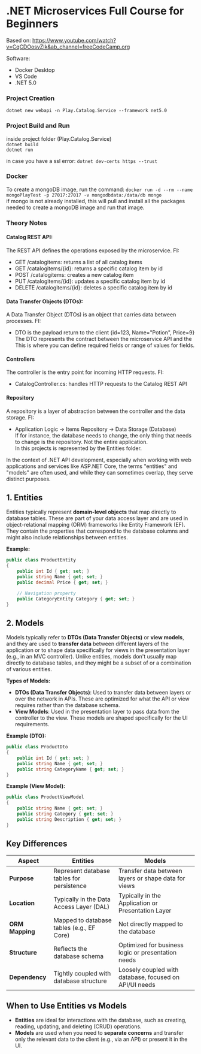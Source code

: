 # .NET Microservices Full Course for Beginners  

Based on: https://www.youtube.com/watch?v=CqCDOosvZIk&ab_channel=freeCodeCamp.org  

Software:
- Docker Desktop
- VS Code
- .NET 5.0

### Project Creation  

``dotnet new webapi -n Play.Catalog.Service --framework net5.0``  

### Project Build and Run

inside project folder (Play.Catalog.Service)  
``dotnet build``  
``dotnet run``  

in case you have a ssl error: ``dotnet dev-certs https --trust``  


### Docker

To create a mongoDB image, run the command: ``docker run -d --rm --name mongoPlayTest -p 27017:27017 -v mongodbdata:/data/db mongo``  
if mongo is not already installed, this will pull and install all the packages needed to create a mongoDB image and run that image.

### Theory Notes   

#### Catalog REST API:  
The REST API defines the operations exposed by the microservice. FI:  
- GET /catalogitems: returns a list of all catalog items
- GET /catalogitems/{id}: returns a specific catalog item by id
- POST /catalogitems: creates a new catalog item
- PUT /catalogitems/{id}: updates a specific catalog item by id
- DELETE /catalogitems/{id}: deletes a specific catalog item by id
  
#### Data Transfer Objects (DTOs):  
A Data Transfer Object (DTOs) is an object that carries data between processes. FI:  
- DTO is the payload return to the client {id=123, Name="Potion", Price=9}
The DTO represents the contract between the microservice API and the 
This is where you can define required fields or range of values for fields.  


#### Controllers
The controller is the entry point for incoming HTTP requests. FI:  
- CatalogController.cs: handles HTTP requests to the Catalog REST API  


#### Repository
A  repository is a layer of abstraction between the controller and the data storage. FI:
- Application Logic -> Items Repository -> Data Storage (Database)  
If for instance, the database needs to change, the only  thing that needs to change is the repository. Not the entire application.  
In this projects is represented by the Entities folder.  

In the context of .NET API development, especially when working with web applications and services like ASP.NET Core, the terms "entities" and "models" are often used, and while they can sometimes overlap, they serve distinct purposes.

## 1. **Entities**
Entities typically represent **domain-level objects** that map directly to database tables. These are part of your data access layer and are used in object-relational mapping (ORM) frameworks like Entity Framework (EF). They contain the properties that correspond to the database columns and might also include relationships between entities.

**Example:**
```csharp
public class ProductEntity
{
    public int Id { get; set; }
    public string Name { get; set; }
    public decimal Price { get; set; }

    // Navigation property
    public CategoryEntity Category { get; set; }
}
```

## 2. **Models**
Models typically refer to **DTOs (Data Transfer Objects)** or **view models**, and they are used to **transfer data** between different layers of the application or to shape data specifically for views in the presentation layer (e.g., in an MVC controller). Unlike entities, models don't usually map directly to database tables, and they might be a subset of or a combination of various entities.

**Types of Models:**
- **DTOs (Data Transfer Objects)**: Used to transfer data between layers or over the network in APIs. These are optimized for what the API or view requires rather than the database schema.
- **View Models**: Used in the presentation layer to pass data from the controller to the view. These models are shaped specifically for the UI requirements.


**Example (DTO):**
```csharp
public class ProductDto
{
    public int Id { get; set; }
    public string Name { get; set; }
    public string CategoryName { get; set; }
}
```

**Example (View Model):**
```csharp
public class ProductViewModel
{
    public string Name { get; set; }
    public string Category { get; set; }
    public string Description { get; set; }
}
```

## Key Differences

| Aspect          | Entities                                  | Models                                  |
|-----------------|-------------------------------------------|-----------------------------------------|
| **Purpose**     | Represent database tables for persistence | Transfer data between layers or shape data for views |
| **Location**    | Typically in the Data Access Layer (DAL)   | Typically in the Application or Presentation Layer |
| **ORM Mapping** | Mapped to database tables (e.g., EF Core)  | Not directly mapped to the database     |
| **Structure**   | Reflects the database schema               | Optimized for business logic or presentation needs |
| **Dependency**  | Tightly coupled with database structure    | Loosely coupled with database, focused on API/UI needs |

## When to Use Entities vs Models
- **Entities** are ideal for interactions with the database, such as creating, reading, updating, and deleting (CRUD) operations.
- **Models** are used when you need to **separate concerns** and transfer only the relevant data to the client (e.g., via an API) or present it in the UI.

